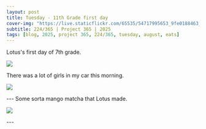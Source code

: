 ```yaml
---
layout: post
title: Tuesday - 11th Grade first day
cover-img: "https://live.staticflickr.com/65535/54717995653_9fe0188463_h.jpg"
subtitle: 224/365 | Project 365 | 2025
tags: [blog, 2025, project 365, 224/365, tuesday, august, eats]
---
```

<style>
  .intro-header.big-img {
    background-position:center; 
  }
</style>

Lotus's first day of 7th grade.
<p class="post-img-wrap">
  <img src="https://live.staticflickr.com/65535/54719881971_7b06c46d1e_h.jpg">
</p>
There was a lot of girls in my car this morning.
<p class="post-img-wrap">
  <img src="https://live.staticflickr.com/65535/54720106219_acf82f9848_h.jpg">
</p>
---
Some sorta mango matcha that Lotus made.
<p class="post-img-wrap">
  <img src="https://live.staticflickr.com/65535/54719882181_6a0770eb22_h.jpg">
</p>
---
